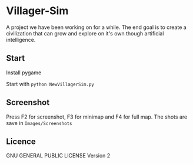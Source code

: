 Villager-Sim
============

A project we have been working on for a while. The end goal is to create a
civilization that can grow and explore on it's own though artificial intelligence.

Start
-----

Install pygame

Start with ```python NewVillagerSim.py```

Screenshot
---------

Press F2 for screenshot, F3 for minimap and F4 for full map.
The shots are save in ```Images/Screenshots```

Licence
-------

GNU GENERAL PUBLIC LICENSE Version 2
